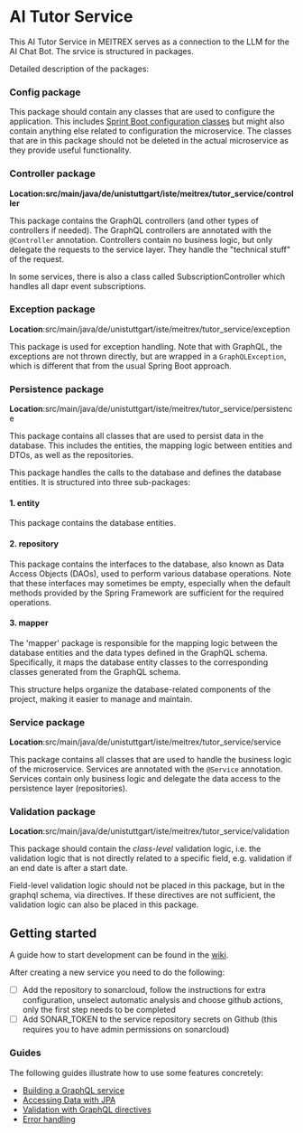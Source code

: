 # AI Tutor Service
This AI Tutor Service in MEITREX serves as a connection to the LLM for the AI Chat Bot.
The srvice is structured in packages.

Detailed description of the packages:

### Config package
This package should contain any classes that are used to configure the application.
This includes [Sprint Boot configuration classes](https://docs.spring.io/spring-framework/docs/current/javadoc-api/org/springframework/context/annotation/Configuration.html) but might also contain anything else related to configuration the microservice.
The classes that are in this package should not be deleted in the actual microservice as they provide useful functionality.

### Controller package

**Location:src/main/java/de/unistuttgart/iste/meitrex/tutor_service/controller**

This package contains the GraphQL controllers (and other types of controllers if needed).
The GraphQL controllers are annotated with the `@Controller` annotation.
Controllers contain no business logic, but only delegate the requests to the service layer.
They handle the "technical stuff" of the request.

In some services, there is also a class called SubscriptionController which handles all dapr event subscriptions.


### Exception package

**Location**:src/main/java/de/unistuttgart/iste/meitrex/tutor_service/exception

This package is used for exception handling.
Note that with GraphQL, the exceptions are not thrown directly, but are wrapped in a `GraphQLException`, which is different that from the usual Spring Boot approach.


### Persistence package

**Location**:src/main/java/de/unistuttgart/iste/meitrex/tutor_service/persistence

This package contains all classes that are used to persist data in the database. This includes the entities, the mapping
logic between entities and DTOs, as well as the repositories.

This package handles the calls to the database and defines the database entities. It is structured into three sub-packages:

#### 1. entity
This package contains the database entities.

#### 2. repository
This package contains the interfaces to the database, also known as Data Access Objects (DAOs), used to perform various database operations.
Note that these interfaces may sometimes be empty, especially when the default methods provided by the Spring Framework are sufficient for the required operations.

#### 3. mapper
The 'mapper' package is responsible for the mapping logic between the database entities and the data types defined in the GraphQL schema.
Specifically, it maps the database entity classes to the corresponding classes generated from the GraphQL schema.

This structure helps organize the database-related components of the project, making it easier to manage and maintain.

### Service package

**Location**:src/main/java/de/unistuttgart/iste/meitrex/tutor_service/service

This package contains all classes that are used to handle the business logic of the microservice.
Services are annotated with the `@Service` annotation.
Services contain only business logic and delegate the data access to the persistence layer (repositories).

### Validation package

**Location**:src/main/java/de/unistuttgart/iste/meitrex/tutor_service/validation

This package should contain the *class-level* validation logic, i.e. the validation logic that is not directly related to a specific field, e.g. validation if an end date is after a start date.

Field-level validation logic should not be placed in this package, but in the graphql schema, via directives. 
If these directives are not sufficient, the validation logic can also be placed in this package.

## Getting started
A guide how to start development can be
found in the [wiki](https://meitrex.readthedocs.io/en/latest/dev-manuals/backend/get-started.html).

After creating a new service you need to do the following:
- [ ] Add the repository to sonarcloud, follow the instructions for extra configuration, unselect automatic analysis and choose github actions, only the first step needs to be completed
- [ ] Add SONAR_TOKEN to the service repository secrets on Github (this requires you to have admin permissions on sonarcloud)

### Guides
The following guides illustrate how to use some features concretely:

* [Building a GraphQL service](https://spring.io/guides/gs/graphql-server/)
* [Accessing Data with JPA](https://spring.io/guides/gs/accessing-data-jpa/)
* [Validation with GraphQL directives](https://github.com/graphql-java/graphql-java-extended-validation/blob/master/README.md)
* [Error handling](https://www.baeldung.com/spring-graphql-error-handling)
